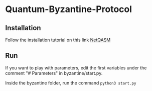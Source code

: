 # Quantum-Byzantine-Protocol
## Installation
Follow the installation tutorial on this link [NetQASM](https://github.com/QuTech-Delft/netqasm)
## Run
If you want to play with parameters, edit the first variables under the comment "# Parameters" in byzantine/start.py.

Inside the byzantine folder, run the command `python3 start.py`
